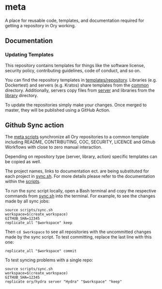 # meta

A place for reusable code, templates, and documentation required for getting a
repository in Ory working.

## Documentation

### Updating Templates

This repository contains templates for things like the software license,
security policy, contributing guidelines, code of conduct, and so on.

You can find the repository templates in
[templates/repository](./templates/repository). Libraries (e.g. Dockertest) and
servers (e.g. Kratos) share templates from the
[common](./templates/repository/common) directory. Additionally, servers copy
files from [server](./templates/repository/server) and libraries from the
[library](./templates/repository/library) directory.

To update the repositories simply make your changes. Once merged to master, they
will be published using a GitHub Action.

## Github Sync action

The [meta scripts](https://github.com/ory/meta/tree/master/scripts) synchronize
all Ory repositories to a common template including README, CONTRIBUTING, COC,
SECURITY, LICENCE and Github Workflows with close to zero manual interaction.

Depending on repository type (server, library, action) specific templates can be
copied as well.

The project names, links to documentation ect. are being substituted for each
project in [sync.sh](https://github.com/ory/meta/blob/master/scripts/sync.sh).
For more details please refer to the documentation within the
[scripts](https://github.com/ory/meta/tree/master/scripts).

To run the sync script locally, open a Bash terminal and copy the respective
commands from [sync.sh](https://github.com/ory/meta/blob/master/scripts/sync.sh)
into the terminal. For example, to see the changes made by all sync jobs:

```
source scripts/sync.sh
workspace=$(create_workspace)
GITHUB_SHA=12345
replicate_all "$workspace" keep
```

Then `cd $workspace` to see all repositories with the uncommitted changes made
by the sync script. To test committing, replace the last line with this one:

```
replicate_all "$workspace" commit
```

To test syncing problems with a single repo:

```
source scripts/sync.sh
workspace=$(create_workspace)
GITHUB_SHA=12345
replicate ory/hydra server "Hydra" "$workspace" "keep"
```
